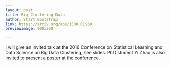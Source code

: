 ```yaml
---
layout: post
title: Big Clustering Data
author: Start Bootstrap
link: https://arxiv.org/abs/1508.01939
previewimage: 900x300

---
```


I will give an invited talk at the 2016 Conference on Statistical Learning and Data Science on Big Data Clustering, see slides. PhD student Yi Zhao is also invited to present a poster at the conference.
